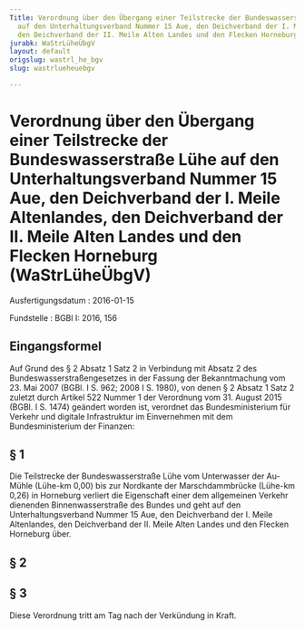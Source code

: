 ```yaml
---
Title: Verordnung über den Übergang einer Teilstrecke der Bundeswasserstraße Lühe
  auf den Unterhaltungsverband Nummer 15 Aue, den Deichverband der I. Meile Altenlandes,
  den Deichverband der II. Meile Alten Landes und den Flecken Horneburg
jurabk: WaStrLüheÜbgV
layout: default
origslug: wastrl_he_bgv
slug: wastrlueheuebgv

---
```


# Verordnung über den Übergang einer Teilstrecke der Bundeswasserstraße Lühe auf den Unterhaltungsverband Nummer 15 Aue, den Deichverband der I. Meile Altenlandes, den Deichverband der II. Meile Alten Landes und den Flecken Horneburg (WaStrLüheÜbgV)

Ausfertigungsdatum
:   2016-01-15

Fundstelle
:   BGBl I: 2016, 156


## Eingangsformel

Auf Grund des § 2 Absatz 1 Satz 2 in Verbindung mit Absatz 2 des
Bundeswasserstraßengesetzes in der Fassung der Bekanntmachung vom 23.
Mai 2007 (BGBl. I S. 962; 2008 I S. 1980), von denen § 2 Absatz 1 Satz
2 zuletzt durch Artikel 522 Nummer 1 der Verordnung vom 31. August
2015 (BGBl. I S. 1474) geändert worden ist, verordnet das
Bundesministerium für Verkehr und digitale Infrastruktur im
Einvernehmen mit dem Bundesministerium der Finanzen:


## § 1

Die Teilstrecke der Bundeswasserstraße Lühe vom Unterwasser der Au-
Mühle (Lühe-km 0,00) bis zur Nordkante der Marschdammbrücke (Lühe-km
0,26) in Horneburg verliert die Eigenschaft einer dem allgemeinen
Verkehr dienenden Binnenwasserstraße des Bundes und geht auf den
Unterhaltungsverband Nummer 15 Aue, den Deichverband der I. Meile
Altenlandes, den Deichverband der II. Meile Alten Landes und den
Flecken Horneburg über.


## § 2



## § 3

Diese Verordnung tritt am Tag nach der Verkündung in Kraft.

